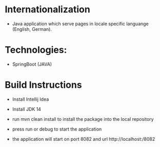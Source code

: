 # Internationalization

- Java application which serve pages in locale specific languange (English, German).

# Technologies:

- SpringBoot (JAVA)

# Build Instructions

- Install Intellij Idea

- Install JDK 14

- run mvn clean install to install the package into the local repository

- press run or debug to start the application

- the application will start on port 8082 and url http://localhost:/8082
